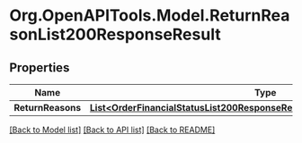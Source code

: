 # Org.OpenAPITools.Model.ReturnReasonList200ResponseResult

## Properties

Name | Type | Description | Notes
------------ | ------------- | ------------- | -------------
**ReturnReasons** | [**List&lt;OrderFinancialStatusList200ResponseResultOrderFinancialStatusesInner&gt;**](OrderFinancialStatusList200ResponseResultOrderFinancialStatusesInner.md) |  | [optional] 

[[Back to Model list]](../README.md#documentation-for-models) [[Back to API list]](../README.md#documentation-for-api-endpoints) [[Back to README]](../README.md)

